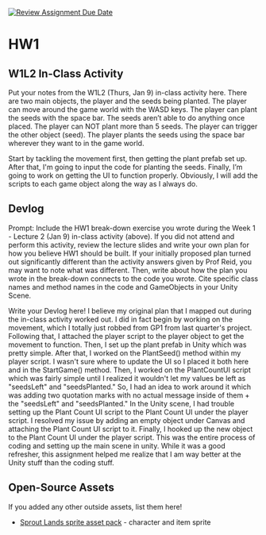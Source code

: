 [![Review Assignment Due Date](https://classroom.github.com/assets/deadline-readme-button-22041afd0340ce965d47ae6ef1cefeee28c7c493a6346c4f15d667ab976d596c.svg)](https://classroom.github.com/a/MjLLqDcN)
# HW1
## W1L2 In-Class Activity

Put your notes from the W1L2 (Thurs, Jan 9) in-class activity here. 
There are two main objects, the player and the seeds being planted. 
The player can move around the game world with the WASD keys. The player can plant the seeds with the space bar. The seeds aren’t able to do anything once placed. The player can NOT plant more than 5 seeds.
The player can trigger the other object (seed). The player plants the seeds using the space bar wherever they want to in the game world. 

Start by tackling the movement first, then getting the plant prefab set up. After that, I'm going to input the code for planting the seeds. Finally, I’m going to work on getting the UI to function properly. Obviously, I will add the scripts to each game object along the way as I always do.

## Devlog
Prompt: Include the HW1 break-down exercise you wrote during the Week 1 - Lecture 2 (Jan 9) in-class activity (above). If you did not attend and perform this activity, review the lecture slides and write your own plan for how you believe HW1 should be built. If your initially proposed plan turned out significantly different than the activity answers given by Prof Reid, you may want to note what was different. Then, write about how the plan you wrote in the break-down connects to the code you wrote. Cite specific class names and method names in the code and GameObjects in your Unity Scene.


Write your Devlog here!
I believe my original plan that I mapped out during the in-class activity worked out. I did in fact begin by working on the movement, which I totally just robbed from GP1 from last quarter's project. Following that, I attached the player script to the player object to get the movement to function. Then, I set up the plant prefab in Unity which was pretty simple. After that, I worked on the PlantSeed() method within my player script. I wasn't sure where to update the UI so I placed it both here and in the StartGame() method. Then, I worked on the PlantCountUI script which was fairly simple until I realized it wouldn't let my values be left as "seedsLeft" and "seedsPlanted." So, I had an idea to work around it which was adding two quotation marks with no actual message inside of them + the "seedsLeft" and "seedsPlanted." In the Unity scene, I had trouble setting up the Plant Count UI script to the Plant Count UI under the player script. I resolved my issue by adding an empty object under Canvas and attaching the Plant Count UI script to it. Finally, I hooked up the new object to the Plant Count UI under the player script. This was the entire process of coding and setting up the main scene in unity. While it was a good refresher, this assignment helped me realize that I am way better at the Unity stuff than the coding stuff.

## Open-Source Assets
If you added any other outside assets, list them here!
- [Sprout Lands sprite asset pack](https://cupnooble.itch.io/sprout-lands-asset-pack) - character and item sprite
